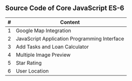 ## Source Code of Core JavaScript ES-6

| # | Content |
|---|---------|
| 1 | Google Map Integration |
| 2 | JavaScript Application Programming Interface |
| 3 | Add Tasks and Loan Calculator |
| 4 | Multiple Image Preview |
| 5 | Star Rating |
| 6 | User Location |
